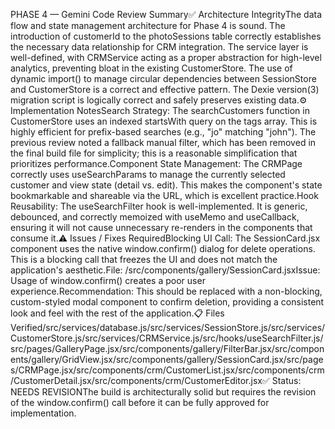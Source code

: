 PHASE 4 — Gemini Code Review Summary✅ Architecture IntegrityThe data flow and state management architecture for Phase 4 is sound. The introduction of customerId to the photoSessions table correctly establishes the necessary data relationship for CRM integration. The service layer is well-defined, with CRMService acting as a proper abstraction for high-level analytics, preventing bloat in the existing CustomerStore. The use of dynamic import() to manage circular dependencies between SessionStore and CustomerStore is a correct and effective pattern. The Dexie version(3) migration script is logically correct and safely preserves existing data.⚙️ Implementation NotesSearch Strategy: The searchCustomers function in CustomerStore uses an indexed startsWith query on the tags array. This is highly efficient for prefix-based searches (e.g., "jo" matching "john"). The previous review noted a fallback manual filter, which has been removed in the final build file for simplicity; this is a reasonable simplification that prioritizes performance.Component State Management: The CRMPage correctly uses useSearchParams to manage the currently selected customer and view state (detail vs. edit). This makes the component's state bookmarkable and shareable via the URL, which is excellent practice.Hook Reusability: The useSearchFilter hook is well-implemented. It is generic, debounced, and correctly memoized with useMemo and useCallback, ensuring it will not cause unnecessary re-renders in the components that consume it.⚠️ Issues / Fixes RequiredBlocking UI Call: The SessionCard.jsx component uses the native window.confirm() dialog for delete operations. This is a blocking call that freezes the UI and does not match the application's aesthetic.File: /src/components/gallery/SessionCard.jsxIssue: Usage of window.confirm() creates a poor user experience.Recommendation: This should be replaced with a non-blocking, custom-styled modal component to confirm deletion, providing a consistent look and feel with the rest of the application.📋 Files Verified/src/services/database.js/src/services/SessionStore.js/src/services/CustomerStore.js/src/services/CRMService.js/src/hooks/useSearchFilter.js/src/pages/GalleryPage.jsx/src/components/gallery/FilterBar.jsx/src/components/gallery/GridView.jsx/src/components/gallery/SessionCard.jsx/src/pages/CRMPage.jsx/src/components/crm/CustomerList.jsx/src/components/crm/CustomerDetail.jsx/src/components/crm/CustomerEditor.jsx✅ Status: NEEDS REVISIONThe build is architecturally solid but requires the revision of the window.confirm() call before it can be fully approved for implementation.